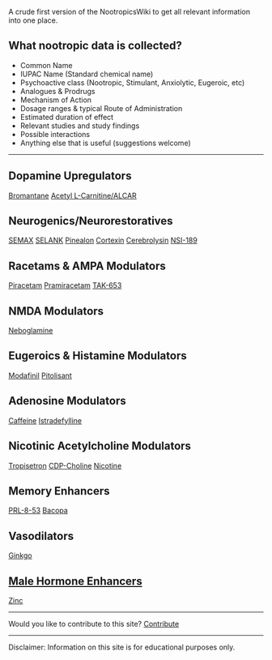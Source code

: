 A crude first version of the NootropicsWiki to get all relevant information into one place.

## What nootropic data is collected?

- Common Name
- IUPAC Name (Standard chemical name)
- Psychoactive class (Nootropic, Stimulant, Anxiolytic, Eugeroic, etc)
- Analogues & Prodrugs
- Mechanism of Action
- Dosage ranges & typical Route of Administration
- Estimated duration of effect
- Relevant studies and study findings
- Possible interactions
- Anything else that is useful (suggestions welcome)

---

## Dopamine Upregulators

[Bromantane](/nootropics-wiki/s/Bromantane)
[Acetyl L-Carnitine/ALCAR](/nootropics-wiki/s/ALCAR)

## Neurogenics/Neurorestoratives

[SEMAX](/nootropics-wiki/s/SEMAX)
[SELANK](/nootropics-wiki/s/SELANK)
[Pinealon](/nootropics-wiki/s/Pinealon)
[Cortexin](/nootropics-wiki/s/Cortexin)
[Cerebrolysin](/nootropics-wiki/s/Cerebrolysin)
[NSI-189](/nootropics-wiki/s/NSI-189)

## Racetams & AMPA Modulators

[Piracetam](/nootropics-wiki/s/Piracetam)
[Pramiracetam](/nootropics-wiki/s/Pramiracetam)
[TAK-653](/nootropics-wiki/s/TAK-653)

## NMDA Modulators

[Neboglamine](/nootropics-wiki/s/Neboglamine)

## Eugeroics & Histamine Modulators

[Modafinil](/nootropics-wiki/s/Modafinil)
[Pitolisant](/nootropics-wiki/s/Pitolisant)

## Adenosine Modulators

[Caffeine](/nootropics-wiki/s/Caffeine)
[Istradefylline](/nootropics-wiki/s/Istradefylline)

## Nicotinic Acetylcholine Modulators

[Tropisetron](/nootropics-wiki/s/Tropisetron)
[CDP-Choline](/nootropics-wiki/s/CDP-Choline)
[Nicotine](/nootropics-wiki/s/Nicotine)

## Memory Enhancers

[PRL-8-53](/nootropics-wiki/s/PRL-8-53)
[Bacopa](/nootropics-wiki/s/Bacopa)

## Vasodilators

[Ginkgo](/nootropics-wiki/s/Ginkgo)

## [Male Hormone Enhancers](/nootropics-wiki/Male-Hormones)

[Zinc](/nootropics-wiki/s/Zinc)

---

Would you like to contribute to this site?
[Contribute](/nootropics-wiki/Contribute)

---

Disclaimer: Information on this site is for educational purposes only.